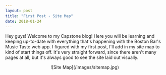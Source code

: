 ```yaml
---
layout: post
title: "First Post - Site Map"
date: 2018-01-24
---
```


Hey guys! Welcome to my Capstone blog! Here you will be learning and keeping up-to-date with everything that's happening with the Boston Bar's Music Taste web app. I figured with my first post, I'll add in my site map to kind of start things off. It's very straight forward, since there aren't many pages at all, but it's always good to see the site laid out visually.

<div style="text-align:center" markdown="1">
![Site Map](/images/sitemap.jpg)
</div>
